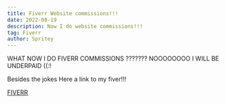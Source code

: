 ```yaml
---
title: Fiverr Website commissions!!!
date: 2022-08-19
description: Now I do website commissions!!!
tag: Fiverr
author: Spritey
---
```


WHAT NOW I DO FIVERR COMMISSIONS ??????? NOOOOOOOO I WILL BE UNDERPAID ((:!

Besides the jokes Here a link to my fiver!!!

[FIVERR](https://www.fiverr.com/mihneaonthemoon/build-a-static-website-for-you)


